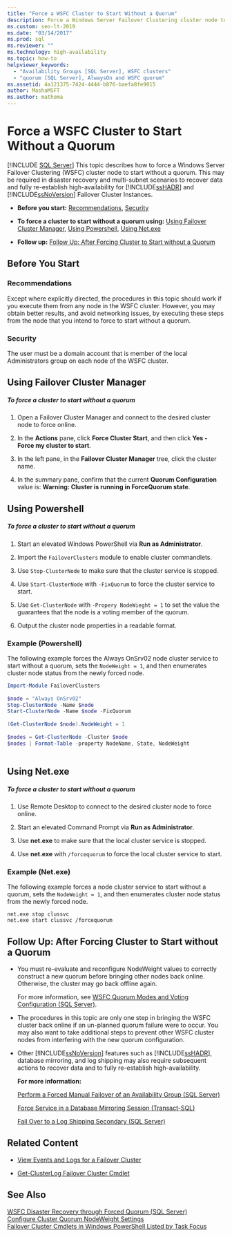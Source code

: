 ```yaml
---
title: "Force a WSFC Cluster to Start Without a Quorum"
description: Force a Windows Server Failover Clustering cluster node to start without a quorum, which may be required to recover data and re-establish high availability.
ms.custom: seo-lt-2019
ms.date: "03/14/2017"
ms.prod: sql
ms.reviewer: ""
ms.technology: high-availability
ms.topic: how-to
helpviewer_keywords: 
  - "Availability Groups [SQL Server], WSFC clusters"
  - "quorum [SQL Server], AlwaysOn and WSFC quorum"
ms.assetid: 4a121375-7424-4444-b876-baefa8fe9015
author: MashaMSFT
ms.author: mathoma
---
```

# Force a WSFC Cluster to Start Without a Quorum
[!INCLUDE [SQL Server](../../../includes/applies-to-version/sqlserver.md)]
  This topic describes how to force a Windows Server Failover Clustering (WSFC) cluster node to start without a quorum.  This may be required in disaster recovery and multi-subnet scenarios to recover data and fully re-establish high-availability for [!INCLUDE[ssHADR](../../../includes/sshadr-md.md)] and [!INCLUDE[ssNoVersion](../../../includes/ssnoversion-md.md)] Failover Cluster Instances.  
  
-   **Before you start:**  [Recommendations](#Recommendations), [Security](#Security)  
  
-   **To force a cluster to start without a quorum using:**  [Using Failover Cluster Manager](#FailoverClusterManagerProcedure), [Using Powershell](#PowerShellProcedure), [Using Net.exe](#CommandPromptProcedure)  
  
-   **Follow up:**  [Follow Up: After Forcing Cluster to Start without a Quorum](#FollowUp)  
  
##  <a name="BeforeYouBegin"></a> Before You Start  
  
###  <a name="Recommendations"></a> Recommendations  
 Except where explicitly directed, the procedures in this topic should work if you execute them from any node in the WSFC cluster.  However, you may obtain better results, and avoid networking issues, by executing these steps from the node that you intend to force to start without a quorum.  
  
###  <a name="Security"></a> Security  
 The user must be a domain account that is member of the local Administrators group on each node of the WSFC cluster.  
  
##  <a name="FailoverClusterManagerProcedure"></a> Using Failover Cluster Manager  
  
##### To force a cluster to start without a quorum  
  
1.  Open a Failover Cluster Manager and connect to the desired cluster node to force online.  
  
2.  In the **Actions** pane, click **Force Cluster Start**, and then click **Yes - Force my cluster to start**.  
  
3.  In the left pane, in the **Failover Cluster Manager** tree, click the cluster name.  
  
4.  In the summary pane, confirm that the current **Quorum Configuration** value is:  **Warning: Cluster is running in ForceQuorum state**.  
  
##  <a name="PowerShellProcedure"></a> Using Powershell  
  
##### To force a cluster to start without a quorum  
  
1.  Start an elevated Windows PowerShell via **Run as Administrator**.  
  
2.  Import the `FailoverClusters` module to enable cluster commandlets.  
  
3.  Use `Stop-ClusterNode` to make sure that the cluster service is stopped.  
  
4.  Use `Start-ClusterNode` with `-FixQuorum` to force the cluster service to start.  
  
5.  Use `Get-ClusterNode` with `-Propery NodeWieght = 1` to set the value the guarantees that the node is a voting member of the quorum.  
  
6.  Output the cluster node properties in a readable format.  
  
### Example (Powershell)  
 The following example forces the Always OnSrv02 node cluster service to start without a quorum, sets the `NodeWeight = 1`, and then enumerates cluster node status from the newly forced node.  
  
```powershell  
Import-Module FailoverClusters  
  
$node = "Always OnSrv02"  
Stop-ClusterNode -Name $node  
Start-ClusterNode -Name $node -FixQuorum  
  
(Get-ClusterNode $node).NodeWeight = 1  
  
$nodes = Get-ClusterNode -Cluster $node  
$nodes | Format-Table -property NodeName, State, NodeWeight  
  
```  
  
##  <a name="CommandPromptProcedure"></a> Using Net.exe  
  
##### To force a cluster to start without a quorum  
  
1.  Use Remote Desktop to connect to the desired cluster node to force online.  
  
2.  Start an elevated Command Prompt via **Run as Administrator**.  
  
3.  Use **net.exe** to make sure that the local cluster service is stopped.  
  
4.  Use **net.exe** with `/forcequorum` to force the local cluster service to start.  
  
### Example (Net.exe)  
 The following example forces a node cluster service to start without a quorum, sets the `NodeWeight = 1`, and then enumerates cluster node status from the newly forced node.  
  
```ms-dos  
net.exe stop clussvc  
net.exe start clussvc /forcequorum  
```  
  
##  <a name="FollowUp"></a> Follow Up: After Forcing Cluster to Start without a Quorum  
  
-   You must re-evaluate and reconfigure NodeWeight values to correctly construct a new quorum before bringing other nodes back online. Otherwise, the cluster may go back offline again.  
  
     For more information, see [WSFC Quorum Modes and Voting Configuration &#40;SQL Server&#41;](../../../sql-server/failover-clusters/windows/wsfc-quorum-modes-and-voting-configuration-sql-server.md).  
  
-   The procedures in this topic are only one step in bringing the WSFC cluster back online if an un-planned quorum failure were to occur.  You may also want to take additional steps to prevent other WSFC cluster nodes from interfering with the new quorum configuration.  
  
-   Other [!INCLUDE[ssNoVersion](../../../includes/ssnoversion-md.md)] features such as [!INCLUDE[ssHADR](../../../includes/sshadr-md.md)], database mirroring, and log shipping may also require subsequent actions to recover data and to fully re-establish high-availability.  
  
     **For more information:**  
  
     [Perform a Forced Manual Failover of an Availability Group &#40;SQL Server&#41;](../../../database-engine/availability-groups/windows/perform-a-forced-manual-failover-of-an-availability-group-sql-server.md)  
  
     [Force Service in a Database Mirroring Session &#40;Transact-SQL&#41;](../../../database-engine/database-mirroring/force-service-in-a-database-mirroring-session-transact-sql.md)  
  
     [Fail Over to a Log Shipping Secondary &#40;SQL Server&#41;](../../../database-engine/log-shipping/fail-over-to-a-log-shipping-secondary-sql-server.md)  
  
##  <a name="RelatedContent"></a> Related Content  
  
-   [View Events and Logs for a Failover Cluster](https://technet.microsoft.com/library/cc772342\(WS.10\).aspx)  
  
-   [Get-ClusterLog Failover Cluster Cmdlet](https://technet.microsoft.com/library/ee461045.aspx)  
  
## See Also  
 [WSFC Disaster Recovery through Forced Quorum &#40;SQL Server&#41;](../../../sql-server/failover-clusters/windows/wsfc-disaster-recovery-through-forced-quorum-sql-server.md)   
 [Configure Cluster Quorum NodeWeight Settings](../../../sql-server/failover-clusters/windows/configure-cluster-quorum-nodeweight-settings.md)   
 [Failover Cluster Cmdlets in Windows PowerShell Listed by Task Focus](https://technet.microsoft.com/library/ee619761\(WS.10\).aspx)  
  
  
